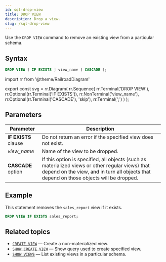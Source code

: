 ```yaml
---
id: sql-drop-view
title: DROP VIEW
description: Drop a view.
slug: /sql-drop-view
---
```


Use the `DROP VIEW` command to remove an existing view from a particular schema.

## Syntax

```sql
DROP VIEW [ IF EXISTS ] view_name [ CASCADE ];
```

import rr from '@theme/RailroadDiagram'

export const svg = rr.Diagram(
    rr.Sequence(
        rr.Terminal('DROP VIEW'),
        rr.Optional(rr.Terminal('IF EXISTS')),
        rr.NonTerminal('view_name'),
        rr.Optional(rr.Terminal('CASCADE'), 'skip'),
        rr.Terminal(';')
    )
);

<drawer SVG={svg} />

## Parameters

|Parameter                  | Description           |
|---------------------------|-----------------------|
|**IF EXISTS** clause       |Do not return an error if the specified view does not exist.|
|*view_name*                |Name of the view to be dropped.|
|**CASCADE** option| If this option is specified, all objects (such as materialized views or other regular views) that depend on the view, and in turn all objects that depend on those objects will be dropped.|

## Example

This statement removes the `sales_report` view if it exists.

```sql
DROP VIEW IF EXISTS sales_report;
```

## Related topics

- [`CREATE VIEW`](sql-create-view.md) — Create a non-materialized view.
- [`SHOW CREATE VIEW`](sql-show-create-view.md) — Show query used to create specified view.
- [`SHOW VIEWS`](sql-show-views.md) — List existing views in a particular schema.

